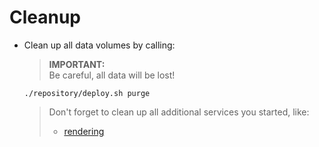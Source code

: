 # Cleanup
 
- Clean up all data volumes by calling:        

  > **IMPORTANT:**     
    Be careful, all data will be lost! 

  ```
  ./repository/deploy.sh purge
  ```       
  > Don't forget to clean up all additional services you started, like:
  > * [rendering](../../rendering/cleanup) 

